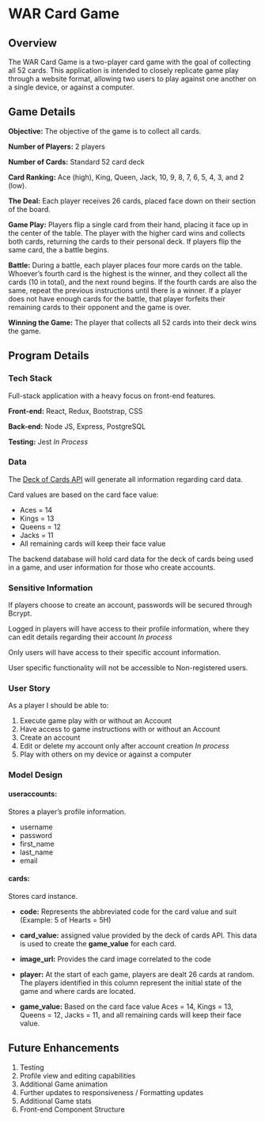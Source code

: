 # WAR Card Game

## Overview 
The WAR Card Game is a two-player card game with the goal of collecting all 52 cards.  This application is intended to closely replicate game play through a website format, allowing two users to play against one another on a single device, or against a computer.

## Game Details
__Objective:__ 
    The objective of the game is to collect all cards.
    
__Number of Players:__ 2 players

__Number of Cards:__ Standard 52 card deck
    
__Card Ranking:__ Ace (high), King, Queen, Jack, 10, 9, 8, 7, 6, 5, 4, 3, and 2 (low).

__The Deal:__ Each player receives 26 cards, placed face down on their section of the board.

__Game Play:__ Players flip a single card from their hand, placing it face up in the center of the table.  The player with the higher card wins and collects both cards, returning the cards to their personal deck.  If players flip the same card, the a battle begins.

 __Battle:__ During a battle, each player places four more cards on the table. Whoever’s fourth card is the highest is the winner, and they collect all the cards (10 in total), and the next round begins. If the fourth cards are also the same, repeat the previous instructions until there is a winner.  If a player does not have enough cards for the battle, that player forfeits their remaining cards to their opponent and the game is over.
   
__Winning the Game:__ The player that collects all 52 cards into their deck wins the game.
   
## Program Details

### Tech Stack

Full-stack application with a heavy focus on front-end features.  

__Front-end:__ React, Redux, Bootstrap, CSS

__Back-end:__ Node JS, Express, PostgreSQL

__Testing:__ Jest *In Process*

### Data

The [Deck of Cards API](https://www.deckofcardsapi.com/) will generate all information regarding card data.

Card values are based on the card face value:
* Aces = 14
* Kings = 13
* Queens = 12
* Jacks = 11
* All remaining cards will keep their face value

The backend database will hold card data for the deck of cards being used in a game, and user information for those who create accounts.  

### Sensitive Information

If players choose to create an account, passwords will be secured through Bcrypt.  

Logged in players will have access to their profile information, where they can edit details regarding their account *In process*

Only users will have access to their specific account information.

User specific functionality will not be accessible to Non-registered users.

### User Story

As a player I should be able to:
1.	Execute game play with or without an Account
1.  Have access to game instructions with or without an Account
1.	Create an account
1.	Edit or delete my account only after account creation *In process* 
1.	Play with others on my device or against a computer

###  Model Design
#### useraccounts: 

Stores a player’s profile information. 

* username
* password
* first_name
* last_name
* email

#### cards: 

Stores card instance.

* **code:** Represents the abbreviated code for the card value and suit (Example: 5 of Hearts = 5H)

* **card_value:** assigned value provided by the deck of cards API.  This data is used to create the **game_value** for each card.

* **image_url:** Provides the card image correlated to the code

* **player:** At the start of each game, players are dealt 26 cards at random.  The players identified in this column represent the initial state of the game and where cards are located.

* **game_value:** Based on the card face value Aces = 14, Kings = 13, Queens = 12, Jacks = 11, and all remaining cards will keep their face value.


## Future Enhancements
1.  Testing
1.  Profile view and editing capabilities
1.  Additional Game animation
1.	Further updates to responsiveness / Formatting updates
1.	Additional Game stats
1.  Front-end Component Structure